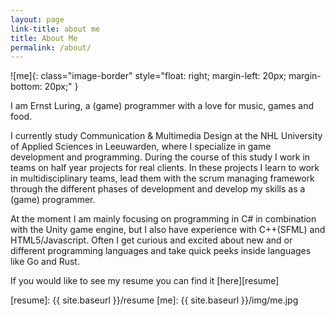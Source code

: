 ```yaml
---
layout: page
link-title: about me
title: About Me
permalink: /about/
---
```

![me]{: class="image-border" style="float: right; margin-left: 20px; margin-bottom: 20px;" }

I am Ernst Luring, a (game) programmer with a love for music, games and food.


I currently study Communication & Multimedia Design at the NHL University of Applied Sciences in Leeuwarden, where I specialize in game development and programming. During the course of this study I work in teams on half year projects for real clients. In these projects I learn to work in multidisciplinary teams, lead them with the scrum managing framework through the different phases of development and develop my skills as a (game) programmer.


At the moment I am mainly focusing on programming in C# in combination with the Unity game engine, but I also have experience with C++(SFML) and HTML5/Javascript. Often I get curious and excited about new and or different programming languages and take quick peeks inside languages like Go and Rust.

If you would like to see my resume you can find it [here][resume]

[resume]: {{ site.baseurl }}/resume
[me]: {{ site.baseurl }}/img/me.jpg
